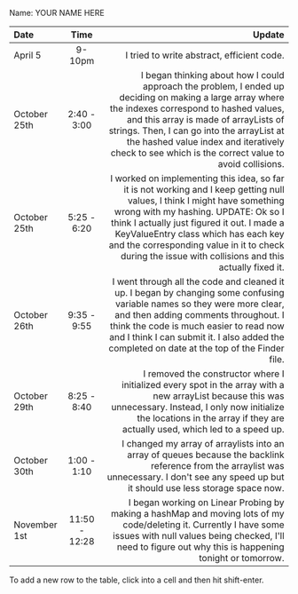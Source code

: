 Name: YOUR NAME HERE

| Date         |     Time      |                                                                                                                                                                                                                                                                                                                                                           Update |
|:-------------|:-------------:|-----------------------------------------------------------------------------------------------------------------------------------------------------------------------------------------------------------------------------------------------------------------------------------------------------------------------------------------------------------------:|
| April 5      |    9-10pm     |                                                                                                                                                                                                                                                                                                                       I tried to write abstract, efficient code. |
| October 25th |  2:40 - 3:00  |                    I began thinking about how I could approach the problem, I ended up deciding on making a large array where the indexes correspond to hashed values, and this array is made of arrayLists of strings. Then, I can go into the arrayList at the hashed value index and iteratively check to see which is the correct value to avoid collisions. |
| October 25th |  5:25 - 6:20  | I worked on implementing this idea, so far it is not working and I keep getting null values, I think I might have something wrong with my hashing. UPDATE: Ok so I think I actually just figured it out. I made a KeyValueEntry class which has each key and the corresponding value in it to check during the issue with collisions and this actually fixed it. |
| October 26th |  9:35 - 9:55  |                                                        I went through all the code and cleaned it up. I began by changing some confusing variable names so they were more clear, and then adding comments throughout. I think the code is much easier to read now and I think I can submit it. I also added the completed on date at the top of the Finder file. |
| October 29th |  8:25 - 8:40  |                                                                                                                           I removed the constructor where I initialized every spot in the array with a new arrayList because this was unnecessary. Instead, I only now initialize the locations in the array if they are actually used, which led to a speed up. |
| October 30th |  1:00 - 1:10  |                                                                                                                                                                   I changed my array of arraylists into an array of queues because the backlink reference from the arraylist was unnecessary. I don't see any speed up but it should use less storage space now. |
| November 1st | 11:50 - 12:28 |                                                                                                                                    I began working on Linear Probing by making a hashMap and moving lots of my code/deleting it. Currently I have some issues with null values being checked, I'll need to figure out why this is happening tonight or tomorrow. |


To add a new row to the table, click into a cell and then hit shift-enter.